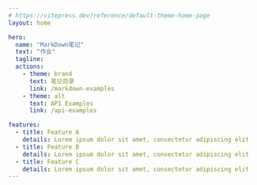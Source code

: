 ```yaml
---
# https://vitepress.dev/reference/default-theme-home-page
layout: home

hero:
  name: "MarkDown笔记"
  text: "作业"
  tagline: 
  actions:
    - theme: brand
      text: 笔记目录
      link: /markdown-examples
    - theme: alt
      text: API Examples
      link: /api-examples

features:
  - title: Feature A
    details: Lorem ipsum dolor sit amet, consectetur adipiscing elit
  - title: Feature B
    details: Lorem ipsum dolor sit amet, consectetur adipiscing elit
  - title: Feature C
    details: Lorem ipsum dolor sit amet, consectetur adipiscing elit
---
```


